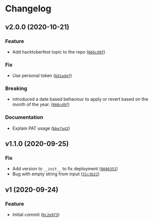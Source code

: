 # Changelog

<!--next-version-placeholder-->

## v2.0.0 (2020-10-21)
### Feature
* Add hacktoberfest topic to the repo ([`666cd9f`](https://github.com/browniebroke/hacktoberfest-labeler-action/commit/666cd9faf9afb208f229b25ef3b999360d1bf6d5))

### Fix
* Use personal token ([`6d1adef`](https://github.com/browniebroke/hacktoberfest-labeler-action/commit/6d1adef42353c74bce9e86cc2dcd2464f527aa3b))

### Breaking
* introduced a date based behaviour to apply or revert based on the month of the year.  ([`666cd9f`](https://github.com/browniebroke/hacktoberfest-labeler-action/commit/666cd9faf9afb208f229b25ef3b999360d1bf6d5))

### Documentation
* Explain PAT usage ([`bbe7a42`](https://github.com/browniebroke/hacktoberfest-labeler-action/commit/bbe7a426f48e2eeb05e050a75f8c32dd387032bc))

## v1.1.0 (2020-09-25)
### Fix
* Add version to `__init__` to fix deployment ([`9840351`](https://github.com/browniebroke/hacktoberfest-labeler-action/commit/984035145b8bea9e14fbd3036820a4eb57d119cf))
* Bug with empty string from input ([`31c3b22`](https://github.com/browniebroke/hacktoberfest-labeler-action/commit/31c3b22fe60b6e23c632a5f282d0b5289b6f208c))

## v1 (2020-09-24)
### Feature
* Initial commit ([`0c2e973`](https://github.com/browniebroke/hacktoberfest-labeler-action/commit/0c2e973a28cc6a0a357ce4107215bbad3c3c8e61))

